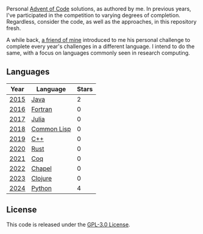 Personal [Advent of Code](https://adventofcode.com) solutions, as authored by me. In previous years, I've participated in the competition to varying degrees of completion. Regardless, consider the code, as well as the approaches, in this repository fresh.

A while back, [a friend of mine](https://github.com/nicorising/advent-of-code) introduced to me his personal challenge to complete every year's challenges in a different language. I intend to do the same, with a focus on languages commonly seen in research computing.

## Languages
| Year                                  | Language                                                      | Stars |
| ------------------------------------- | ------------------------------------------------------------- | ----- |
| [2015](https://adventofcode.com/2015) | [Java](https://www.oracle.com/java/)| 2    |
| [2016](https://adventofcode.com/2016) | [Fortran](https://fortran-lang.org/)        | 0    |
| [2017](https://adventofcode.com/2017) | [Julia](https://julialang.org/)        | 0    |
| [2018](https://adventofcode.com/2018) | [Common Lisp](https://lisp-lang.org/)        | 0    |
| [2019](https://adventofcode.com/2019) | [C++](https://en.wikipedia.org/wiki/C++)        | 0    |
| [2020](https://adventofcode.com/2020) | [Rust](https://www.rust-lang.org/)        | 0    |
| [2021](https://adventofcode.com/2021) | [Coq](https://coq.inria.fr/)        | 0    |
| [2022](https://adventofcode.com/2022) | [Chapel](https://chapel-lang.org/)        | 0    |
| [2023](https://adventofcode.com/2023) | [Clojure](https://clojure.org/)       | 0    |
| [2024](https://adventofcode.com/2024) | [Python](https://www.python.org/)| 4     |

## License

This code is released under the [GPL-3.0 License](LICENSE).

